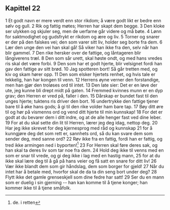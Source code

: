 ## Kapittel 22

1 Et godt navn er mere verdt enn stor rikdom; å være godt likt er bedre enn sølv og gull. 
2 Rik og fattig møtes; Herren har skapt dem begge. 
3 Den kloke ser ulykken og skjuler seg, men de uerfarne går videre og må bøte. 
4 Lønn for saktmodighet og gudsfrykt er rikdom og ære og liv. 
5 Torner og snarer er der på den falskes vei; den som varer sitt liv, holder seg borte fra dem. 
6 Lær den unge den vei han skal gå! Så viker han ikke fra den, selv når han blir gammel. 
7 Den rike hersker over de fattige, og låntageren blir långiverens træl. 
8 Den som sår urett, skal høste ondt, og med hans vredes ris skal det være forbi. 
9 Den som har et godt hjerte, blir velsignet fordi han gav den fattige av sitt brød. 
10 Jag spotteren bort! Så går tretten med, og kiv og skam hører opp. 
11 Den som elsker hjertets renhet, og hvis tale er tekkelig, han har kongen til venn. 
12 Herrens øyne verner den forstandige, men han gjør den troløses ord til intet. 
13 Den late sier: Det er en løve der ute, jeg kunne bli drept midt på gaten. 
14 Fremmed kvinnes munn er en dyp grav; den Herren er vred på, faller i den. 
15 Dårskap er bundet fast til den unges hjerte; tuktens ris driver den bort. 
16 undertrykke den fattige tjener bare til å øke hans gods; å gi til den rike volder ham bare tap. 
17 Bøy ditt øre til og hør på vismenns ord og vend ditt hjerte til min kunnskap! 
18 For det er godt at du bevarer dem i ditt indre, og at de alle henger fast ved dine leber. 
19 For at du skal sette din lit til Herren, lærer jeg deg idag, nettop deg. 
20 Har jeg ikke skrevet for deg kjernesprog med råd og kunnskap 
21 for å kunngjøre deg det som rett er, sannhets ord, så du kan svare dem som sender deg, med sanne ord?
22 Røv ikke fra en fattig, fordi han er fattig, og tred ikke armingen ned i byporten![^1]
23 For Herren skal føre deres sak, og han skal ta deres liv som tar noe fra dem. 
24 Hold deg ikke til venns med en som er snar til vrede, og gi deg ikke i lag med en hastig mann, 
25 for at du ikke skal lære deg til å gå på hans veier og få satt en snare for ditt liv! 
26 Vær ikke blandt dem som gir håndslag, dem som borger for gjeld! 
27 Når du intet har å betale med, hvorfor skal de da ta din seng bort under deg? 
28 Flytt ikke det gamle grenseskjell som dine fedre har satt! 
29 Ser du en mann som er duelig i sin gjerning -- han kan komme til å tjene konger; han kommer ikke til å tjene småfolk.

[^1]: de. i retten